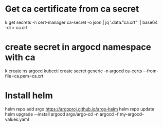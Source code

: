 # Get ca certificate from ca secret 
k get secrets -n cert-manager ca-secret -o json | jq '.data."ca.crt"' | base64 -di > ca.crt

# create secret in argocd namespace with ca
k create ns argocd 
kubectl create secret generic -n argocd ca-certs --from-file=ca.pem=ca.crt

# Install helm
helm repo add argo https://argoproj.github.io/argo-helm
helm repo update 
helm upgrade --install argocd argo/argo-cd -n argocd  -f my-argocd-values.yaml